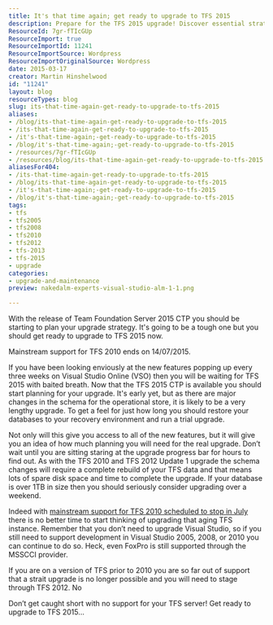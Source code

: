 ```yaml
---
title: It's that time again; get ready to upgrade to TFS 2015
description: Prepare for the TFS 2015 upgrade! Discover essential strategies and tips to ensure a smooth transition before support for TFS 2010 ends. Don't wait!
ResourceId: 7gr-fTIcGUp
ResourceImport: true
ResourceImportId: 11241
ResourceImportSource: Wordpress
ResourceImportOriginalSource: Wordpress
date: 2015-03-17
creator: Martin Hinshelwood
id: "11241"
layout: blog
resourceTypes: blog
slug: its-that-time-again-get-ready-to-upgrade-to-tfs-2015
aliases:
- /blog/its-that-time-again-get-ready-to-upgrade-to-tfs-2015
- /its-that-time-again-get-ready-to-upgrade-to-tfs-2015
- /it's-that-time-again;-get-ready-to-upgrade-to-tfs-2015
- /blog/it's-that-time-again;-get-ready-to-upgrade-to-tfs-2015
- /resources/7gr-fTIcGUp
- /resources/blog/its-that-time-again-get-ready-to-upgrade-to-tfs-2015
aliasesFor404:
- /its-that-time-again-get-ready-to-upgrade-to-tfs-2015
- /blog/its-that-time-again-get-ready-to-upgrade-to-tfs-2015
- /it's-that-time-again;-get-ready-to-upgrade-to-tfs-2015
- /blog/it's-that-time-again;-get-ready-to-upgrade-to-tfs-2015
tags:
- tfs
- tfs2005
- tfs2008
- tfs2010
- tfs2012
- tfs-2013
- tfs-2015
- upgrade
categories:
- upgrade-and-maintenance
preview: nakedalm-experts-visual-studio-alm-1-1.png

---
```

With the release of Team Foundation Server 2015 CTP you should be starting to plan your upgrade strategy. It's going to be a tough one but you should get ready to upgrade to TFS 2015 now.

Mainstream support for TFS 2010 ends on 14/07/2015.

If you have been looking enviously at the new features popping up every three weeks on Visual Studio Online (VSO) then you will be waiting for TFS 2015 with baited breath. Now that the TFS 2015 CTP is available you should start planning for your upgrade. It's early yet, but as there are major changes in the schema for the operational store, it is likely to be a very lengthy upgrade. To get a feel for just how long you should restore your databases to your recovery environment and run a trial upgrade.

Not only will this give you access to all of the new features, but it will give you an idea of how much planning you will need for the real upgrade. Don’t wait until you are sitting staring at the upgrade progress bar for hours to find out. As with the TFS 2010 and TFS 2012 Update 1 upgrade the schema changes will require a complete rebuild of your TFS data and that means lots of spare disk space and time to complete the upgrade. If your database is over 1TB in size then you should seriously consider upgrading over a weekend.

Indeed with [mainstream support for TFS 2010 scheduled to stop in July](http://support.microsoft.com/lifecycle/search?sort=PN&alpha=Microsoft+Visual+Studio+Team+Foundation+Server+2010&Filter=FilterNO) there is no better time to start thinking of upgrading that aging TFS instance. Remember that you don’t need to upgrade Visual Studio, so if you still need to support development in Visual Studio 2005, 2008, or 2010 you can continue to do so. Heck, even FoxPro is still supported through the MSSCCI provider.

If you are on a version of TFS prior to 2010 you are so far out of support that a strait upgrade is no longer possible and you will need to stage through TFS 2012. No

Don’t get caught short with no support for your TFS server! Get ready to upgrade to TFS 2015…
